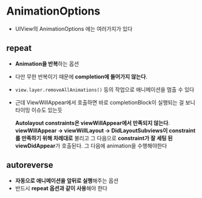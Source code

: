 # AnimationOptions
- UIView의 AnimationOptions 에는 여러가지가 있다
## repeat
- **Animation을 반복**하는 옵션
- 다만 무한 반복이기 때문에 **completion에 들어가지 않는다**. 
- `view.layer.removeAllAnimations()` 등의 작업으로 애니메이션을 멈출 수 있다
- 근데 ViewWillAppear에서 호출하면 바로 completionBlock이 실행되는 걸 보니 타이밍 이슈도 있는듯
  
  **Autolayout constraints은 viewWillAppear에서 만족되지 않는다**. **viewWillAppear -> viewWillLayout -> DidLayoutSubviews이 constraint를 만족하기 위해 차례대로** 불리고 그 다음으로 **constraint가 잘 세팅 된 viewDidAppear**가 호출된다. 그 다음에 animation을 수행해야한다
## autoreverse
- **자동으로 애니메이션을 앞뒤로 실행**해주는 옵션
- 반드시 **repeat 옵션과 같이 사용**해야 한다

